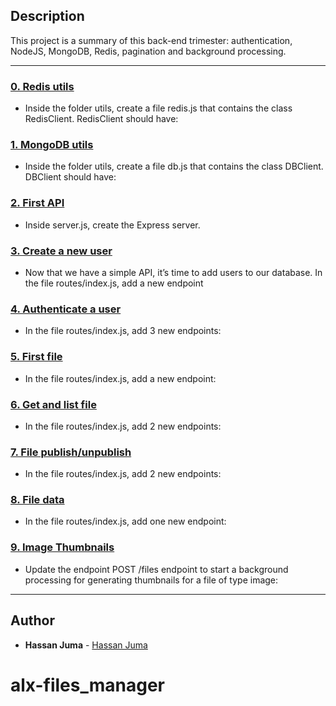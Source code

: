 

## Description
This project is a summary of this back-end trimester: authentication, NodeJS, MongoDB, Redis, pagination and background processing.

---

### [0. Redis utils](./utils/redis.js)
* Inside the folder utils, create a file redis.js that contains the class RedisClient. RedisClient should have:


### [1. MongoDB utils](./utils/db.js)
* Inside the folder utils, create a file db.js that contains the class DBClient. DBClient should have:


### [2. First API](./server.js)
* Inside server.js, create the Express server. 


### [3. Create a new user](./routes/index.js)
* Now that we have a simple API, it’s time to add users to our database. In the file routes/index.js, add a new endpoint


### [4. Authenticate a user](./routes/index.js)
* In the file routes/index.js, add 3 new endpoints:


### [5. First file](./routes/index.js)
* In the file routes/index.js, add a new endpoint:


### [6. Get and list file](./routes/index.js)
* In the file routes/index.js, add 2 new endpoints:


### [7. File publish/unpublish](./routes/index.js)
* In the file routes/index.js, add 2 new endpoints:


### [8. File data](./routes/index.js)
* In the file routes/index.js, add one new endpoint:


### [9. Image Thumbnails ](./controllers/FilesController.js)
* Update the endpoint POST /files endpoint to start a background processing for generating thumbnails for a file of type image:

---

## Author
* **Hassan Juma** - [Hassan Juma](https://github.com/hassan1a)

# alx-files_manager
